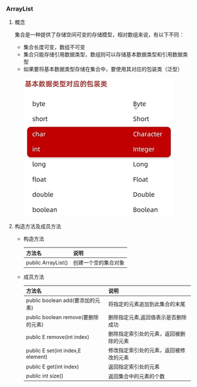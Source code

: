 ### ArrayList

1. 概念

   集合是一种提供了存储空间可变的存储模型，相对数组来说，有以下不同：

   + 集合长度可变，数组不可变
   + 集合只能存储引用数据类型，数组则可以存储基本数据类型和引用数据类型
   + 如果要将基本数据类型存储在集合中，要使用其对应的包装类（泛型）

<div style="text-align:center">
    <img src="images\基本数据类型包装类.png" alt="包装类">
</div>

2. 构造方法及成员方法

   + 构造方法

     | 方法名             | 说明                 |
     | ------------------ | -------------------- |
     | public ArrayList() | 创建一个空的集合对象 |

   + 成员方法

     | 方法名                                | 说明                                   |
     | ------------------------------------- | -------------------------------------- |
     | public boolean add(要添加的元素)      | 将指定的元素追加到此集合的末尾         |
     | public boolean remove(要删除的元素)   | 删除指定元素,返回值表示是否删除成功    |
     | public E  remove(int   index)         | 删除指定索引处的元素，返回被删除的元素 |
     | public E   set(int index,E   element) | 修改指定索引处的元素，返回被修改的元素 |
     | public E   get(int   index)           | 返回指定索引处的元素                   |
     | public int   size()                   | 返回集合中的元素的个数                 |

